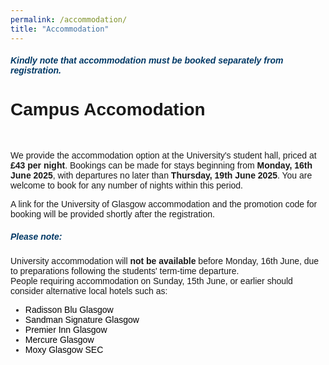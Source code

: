 ```yaml
---
permalink: /accommodation/
title: "Accommodation"
---
```


<html>
<meta name="viewport" content="width=device-width, initial-scale=1"> 
<head>
<style>
body {
  font-family: sans-serif;
}
a:link {
  color:  black;
  background-color: transparent;
  text-decoration: none;
}
a:visited {
  color: black;
  background-color: #F0F8FF;
  text-decoration: none;
}
a:hover {
  color: #003865;
  background-color: #F0F8FF;
  text-decoration: underline;
}
a:active {
  color: #003865;
  background-color: #F8F8FF;
  text-decoration: underline;
}
</style>
</head>
<body>
<body>
<h5 style="color:#003865; font-family: sans-serif;">Kindly note that accommodation must be booked separately from registration.</h5>
<div class="image-container">
    <h1>Campus Accomodation</h1></div>
</div>
<br>
<p>
  We provide the accommodation option at the University's student hall, priced at <strong>£43 per night</strong>. Bookings can be made for stays beginning from <strong>Monday, 16th June 2025</strong>, with departures no later than <strong>Thursday, 19th June 2025</strong>. You are welcome to book for any number of nights within this period.
</p>

<p>
  A link for the University of Glasgow accommodation and the promotion code for booking will be provided shortly after the registration.
</p>

<h5 style="color:#003865; font-family:sans-serif;">Please note:</h5>
<p>
  University accommodation will <strong>not be available</strong> before Monday, 16th June, due to preparations following the students' term-time departure.<br>
  People requiring accommodation on Sunday, 15th June, or earlier should consider alternative local hotels such as:
</p>

<ul>
  <li><a href="https://www.radissonhotels.com/en-us/hotels/radisson-blu-glasgow?msockid=0daa796588e869933e696d8e89d868bb">Radisson Blu Glasgow</a></li>
  <li><a href="https://www.sandmansignature.co.uk/glasgow">Sandman Signature Glasgow</a></li>
  <li><a href="https://www.premierinn.com/gb/en/hotels/scotland/strathclyde/glasgow.html">Premier Inn Glasgow</a></li>
  <li><a href="https://www.mercureglasgow.co.uk/">Mercure Glasgow</a></li>
  <li><a href="https://www.marriott.com/en-us/hotels/glaos-moxy-glasgow-sec/overview/">Moxy Glasgow SEC</a></li>
</ul>
 
</body>
</html>
